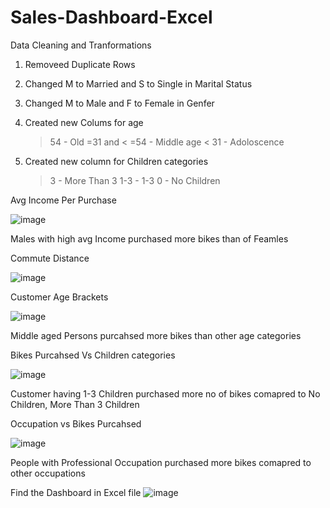 # Sales-Dashboard-Excel

Data Cleaning and Tranformations
1. Removeed Duplicate Rows
2. Changed M to Married and S to Single in Marital Status
3. Changed M to Male and F to Female in Genfer
4. Created new Colums for age 
     > 54 - Old
     > =31 and < =54 - Middle age
     < 31 - Adoloscence

5. Created new column for Children categories

    > 3 - More Than 3
    1-3 - 1-3
    0   - No Children

Avg Income Per Purchase



![image](https://user-images.githubusercontent.com/31557847/218328813-46d57901-efa5-4066-8cce-f5cd77faad24.png)

Males with high avg Income purchased more bikes than of Feamles

Commute Distance

![image](https://user-images.githubusercontent.com/31557847/218329032-150fdd6c-4124-4d43-a675-00c93492ea94.png)


Customer Age Brackets

![image](https://user-images.githubusercontent.com/31557847/218329249-9b5345b4-51a3-4972-a8d5-6ac65d74fcc9.png)

Middle aged Persons purcahsed more bikes than other age categories


Bikes Purcahsed Vs Children categories

![image](https://user-images.githubusercontent.com/31557847/218331279-91c84fdc-a41b-4727-b47f-9892e1a045d6.png)

Customer having 1-3 Children purchased more no of bikes comapred to No Children, More Than 3 Children


Occupation vs Bikes Purcahsed

![image](https://user-images.githubusercontent.com/31557847/218331751-203e468b-4a65-4870-b079-a813def9b62a.png)

People with Professional Occupation purchased more bikes comapred to other occupations


Find the Dashboard in Excel file
![image](https://user-images.githubusercontent.com/31557847/218332668-f982da40-89d8-4008-a700-e86783a1fe54.png)




